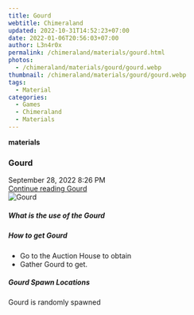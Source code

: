 ```yaml
---
title: Gourd
webtitle: Chimeraland
updated: 2022-10-31T14:52:23+07:00
date: 2022-01-06T20:56:03+07:00
author: L3n4r0x
permalink: /chimeraland/materials/gourd.html
photos:
  - /chimeraland/materials/gourd/gourd.webp
thumbnail: /chimeraland/materials/gourd/gourd.webp
tags:
  - Material
categories:
  - Games
  - Chimeraland
  - Materials
---
```


<section id="bootstrap-wrapper"><link rel="stylesheet" href="https://cdn.statically.io/gh/dimaslanjaka/Web-Manajemen/40ac3225/css/bootstrap-4.5-wrapper.css"/><div class="row g-0 border rounded overflow-hidden flex-md-row mb-4 shadow-sm position-relative"><div class="col p-4 d-flex flex-column position-static"><strong class="d-inline-block mb-2 text-success">materials</strong><h3 class="mb-0">Gourd</h3><div class="mb-1 text-muted">September 28, 2022 8:26 PM</div><a href="#" class="stretched-link d-none">Continue reading Gourd</a></div><div class="col-auto d-none d-lg-block"><img src="/chimeraland/materials/gourd/gourd.webp" alt="Gourd"/></div></div><div class="row"><div class="col-lg-6 col-12 mb-2"><div class="card"><div class="card-body"><h5 class="card-title">What is the use of the Gourd</h5><div class="card-text"><ul></ul></div></div></div></div><div class="col-lg-6 col-12 mb-2"><div class="card"><div class="card-body"><h5 class="card-title">How to get Gourd</h5><div class="card-text"><ul><li>Go to the Auction House to obtain</li><li>Gather Gourd to get.</li></ul></div></div></div></div><div class="col-12 mb-2"><h5>Gourd Spawn Locations</h5><p>Gourd is randomly spawned</p></div></div></section>